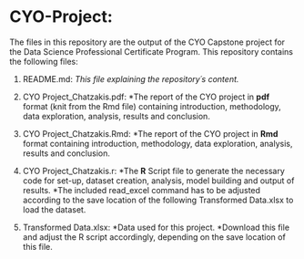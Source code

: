 # CYO-Project:
The files in this repository are the output of the CYO Capstone project for the Data Science Professional Certificate Program. This repository contains the following files:

1. README.md: *This file explaining the repository´s content.*   

2. CYO Project_Chatzakis.pdf: *The report of the CYO project in **pdf** format (knit from the Rmd file) containing introduction, methodology, data exploration, analysis, results and conclusion.  

3. CYO Project_Chatzakis.Rmd: *The report of the CYO project in **Rmd** format containing introduction, methodology, data exploration, analysis, results and conclusion.

4. CYO Project_Chatzakis.r: *The **R** Script file to generate the necessary code for set-up, dataset creation, analysis, model building and output of results. 
   *The included read_excel command has to be adjusted according to the save location of the following Transformed Data.xlsx to load the dataset.

5. Transformed Data.xlsx: *Data used for this project. 
   *Download this file and adjust the R script accordingly, depending on the save location of this file. 

   
